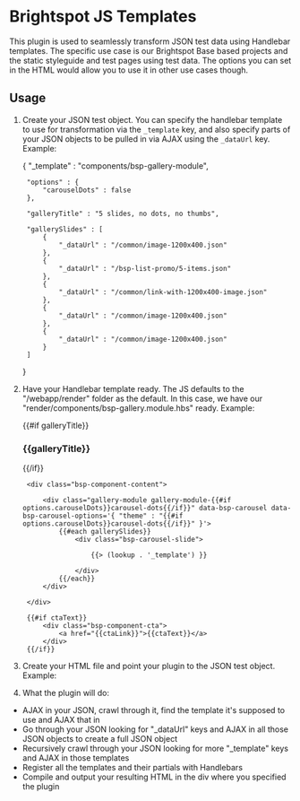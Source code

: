 # Brightspot JS Templates

This plugin is used to seamlessly transform JSON test data using Handlebar templates. The specific use case is our Brightspot Base based projects and the static styleguide and test pages using test data. The options you can set in the HTML would allow you to use it in other use cases though. 

## Usage

1) Create your JSON test object. You can specify the handlebar template to use for transformation via the `_template` key, and also specify parts of your JSON objects to be pulled in via AJAX using the `_dataUrl` key. Example: 

	{
		"_template" : "components/bsp-gallery-module",

		"options" : {
			"carouselDots" : false
		},

		"galleryTitle" : "5 slides, no dots, no thumbs",

		"gallerySlides" : [
			{ 
				"_dataUrl" : "/common/image-1200x400.json"
			},
			{ 	
				"_dataUrl" : "/bsp-list-promo/5-items.json"
			},
			{ 	
				"_dataUrl" : "/common/link-with-1200x400-image.json"
			},
			{ 
				"_dataUrl" : "/common/image-1200x400.json"
			},
			{ 
				"_dataUrl" : "/common/image-1200x400.json"
			}
		]
	}

2) Have your Handlebar template ready. The JS defaults to the "/webapp/render" folder as the default. In this case, we have our "render/components/bsp-gallery.module.hbs" ready. Example: 

	<div class="bsp-component">
		{{#if galleryTitle}}
			<h3 class="bsp-component-title">{{galleryTitle}}</h1>
		{{/if}}

		<div class="bsp-component-content">

			<div class="gallery-module gallery-module-{{#if options.carouselDots}}carousel-dots{{/if}}" data-bsp-carousel data-bsp-carousel-options='{ "theme" : "{{#if options.carouselDots}}carousel-dots{{/if}}" }'>
				{{#each gallerySlides}}
					<div class="bsp-carousel-slide">

						{{> (lookup . '_template') }}

					</div>
				{{/each}}
			</div>

		</div>

		{{#if ctaText}}
			<div class="bsp-component-cta">
				<a href="{{ctaLink}}">{{ctaText}}</a>
			</div>	
		{{/if}}	
	</div>

3) Create your HTML file and point your plugin to the JSON test object. Example: 

	<div class="test-wrapper">
		<div data-bsp-template data-bsp-template-options='{ "dataUrl": "/bsp-gallery-module/5-slides.json" }'></div>
	</div>

4) What the plugin will do:

* AJAX in your JSON, crawl through it, find the template it's supposed to use and AJAX that in
* Go through your JSON looking for "_dataUrl" keys and AJAX in all those JSON objects to create a full JSON object
* Recursively crawl through your JSON looking for more "_template" keys and AJAX in those templates
* Register all the templates and their partials with Handlebars
* Compile and output your resulting HTML in the div where you specified the plugin
